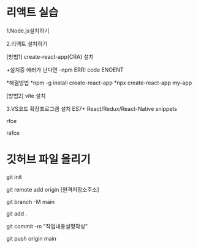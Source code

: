 # 리액트 실습

1.Node.js설치하기

2.리액트 설치하기

[방법1] create-react-app(CRA) 설치

+설치중 에러가 난다면
-npm ERR! code ENOENT

*해결방법
*npm -g install create-react-app
*npx create-react-app my-app

[방법2] vite 설치

3.VS코드 확장프로그램 설치
ES7+ React/Redux/React-Native snippets

rfce

rafce

# 깃허브 파일 올리기 
git init

git remote add origin [원격저장소주소]

git branch -M main

git add .

git commit -m "작업내용설명작성"

git push origin main

